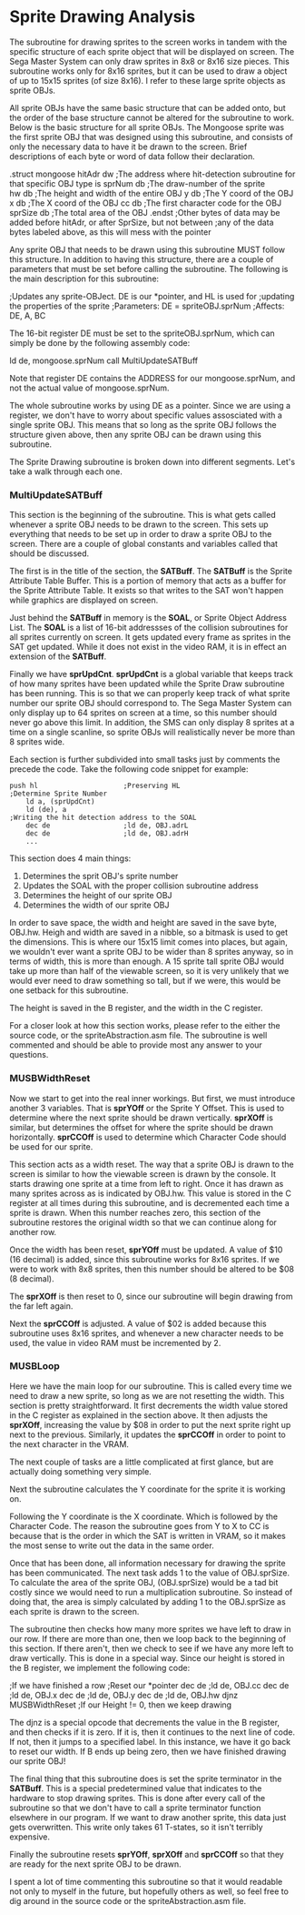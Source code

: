 # Sprite Drawing Analysis
The subroutine for drawing sprites to the screen works in tandem with the specific structure of each sprite object that will be displayed on screen. The Sega Master System can only draw sprites in 8x8 or 8x16 size pieces. This subroutine works only for 8x16 sprites, but it can be used to draw a object of up to 15x15 sprites (of size 8x16). I refer to these large sprite objects as sprite OBJs.

All sprite OBJs have the same basic structure that can be added onto, but the order of the base structure cannot be altered for the subroutine to work. Below is the basic structure for all sprite OBJs. The Mongoose sprite was the first sprite OBJ that was designed using this subroutine, and consists of only the necessary data to have it be drawn to the screen. Brief descriptions of each byte or word of data follow their declaration. 

.struct mongoose
    hitAdr      dw      ;The address where hit-detection subroutine for that specific OBJ type is
    sprNum      db      ;The draw-number of the sprite      
    hw          db      ;The height and width of the entire OBJ
    y           db      ;The Y coord of the OBJ
    x           db      ;The X coord of the OBJ
    cc          db      ;The first character code for the OBJ 
    sprSize     db      ;The total area of the OBJ
.endst
;Other bytes of data may be added before hitAdr, or after SprSize, but not between
;any of the data bytes labeled above, as this will mess with the pointer

Any sprite OBJ that needs to be drawn using this subroutine MUST follow this structure. In addition to having this structure, there are a couple of parameters that must be set before calling the subroutine. The following is the main description for this subroutine:

;Updates any sprite-OBJect. DE is our *pointer, and HL is used for
;updating the properties of the sprite
;Parameters: DE = spriteOBJ.sprNum
;Affects: DE, A, BC

The 16-bit register DE must be set to the spriteOBJ.sprNum, which can simply be done by the following assembly code:

ld de, mongoose.sprNum
call MultiUpdateSATBuff

Note that register DE contains the ADDRESS for our mongoose.sprNum, and not the actual value of mongoose.sprNum.

The whole subroutine works by using DE as a pointer. Since we are using a register, we don't have to worry about specific values assosciated with a single sprite OBJ. This means that so long as the sprite OBJ follows the structure given above, then any sprite OBJ can be drawn using this subroutine. 

The Sprite Drawing subroutine is broken down into different segments. Let's take a walk through each one. 

### MultiUpdateSATBuff
This section is the beginning of the subroutine. This is what gets called whenever a sprite OBJ needs to be drawn to the screen. This sets up everything that needs to be set up in order to draw a sprite OBJ to the screen. There are a couple of global constants and variables called that should be discussed. 

The first is in the title of the section, the **SATBuff**. The **SATBuff** is the Sprite Attribute Table Buffer. This is a portion of memory that acts as a buffer for the Sprite Attribute Table. It exists so that writes to the SAT won't happen while graphics are displayed on screen.

Just behind the **SATBuff** in memory is the **SOAL**, or Sprite Object Address List. The **SOAL** is a list of 16-bit addressses of the collision subroutines for all sprites currently on screen. It gets updated every frame as sprites in the SAT get updated. While it does not exist in the video RAM, it is in effect an extension of the **SATBuff**.  

Finally we have **sprUpdCnt**. **sprUpdCnt** is a global variable that keeps track of how many sprites have been updated while the Sprite Draw subroutine has been running. This is so that we can properly keep track of what sprite number our sprite OBJ should correspond to. The Sega Master System can only display up to 64 sprites on screen at a time, so this number should never go above this limit. In addition, the SMS can only display 8 sprites at a time on a single scanline, so sprite OBJs will realistically never be more than 8 sprites wide. 

Each section is further subdivided into small tasks just by comments the precede the code. Take the following code snippet for example:

    push hl                     ;Preserving HL
    ;Determine Sprite Number
        ld a, (sprUpdCnt)
        ld (de), a
    ;Writing the hit detection address to the SOAL
        dec de                  ;ld de, OBJ.adrL
        dec de                  ;ld de, OBJ.adrH
        ...
        
This section does 4 main things: 

1. Determines the sprit OBJ's sprite number
2. Updates the SOAL with the proper collision subroutine address
3. Determines the height of our sprite OBJ
4. Determines the width of our sprite OBJ

In order to save space, the width and height are saved in the save byte, OBJ.hw. Heigh and width are saved in a nibble, so a bitmask is used to get the dimensions. This is where our 15x15 limit comes into places, but again, we wouldn't ever want a sprite OBJ to be wider than 8 sprites anyway, so in terms of width, this is more than enough. A 15 sprite tall sprite OBJ would take up more than half of the viewable screen, so it is very unlikely that we would ever need to draw something so tall, but if we were, this would be one setback for this subroutine. 

The height is saved in the B register, and the width in the C register.

For a closer look at how this section works, please refer to the either the source code, or the spriteAbstraction.asm file. The subroutine is well commented and should be able to provide most any answer to your questions. 

### MUSBWidthReset
Now we start to get into the real inner workings. But first, we must introduce another 3 variables. That is **sprYOff** or the Sprite Y Offset. This is used to determine where the next sprite should be drawn vertically. **sprXOff** is similar, but determines the offset for where the sprite should be drawn horizontally. **sprCCOff** is used to determine which Character Code should be used for our sprite. 

This section acts as a width reset. The way that a sprite OBJ is drawn to the screen is similar to how the viewable screen is drawn by the console. It starts drawing one sprite at a time from left to right. Once it has drawn as many sprites across as is indicated by OBJ.hw. This value is stored in the C register at all times during this subroutine, and is decremented each time a sprite is drawn. When this number reaches zero, this section of the subroutine restores the original width so that we can continue along for another row. 

Once the width has been reset, **sprYOff** must be updated. A value of $10 (16 decimal) is added, since this subroutine works for 8x16 sprites. If we were to work with 8x8 sprites, then this number should be altered to be $08 (8 decimal). 

The **sprXOff** is then reset to 0, since our subroutine will begin drawing from the far left again. 

Next the **sprCCOff** is adjusted. A value of $02 is added because this subroutine uses 8x16 sprites, and whenever a new character needs to be used, the value in video RAM must be incremented by 2. 

### MUSBLoop
Here we have the main loop for our subroutine. This is called every time we need to draw a new sprite, so long as we are not resetting the width. This section is pretty straightforward. It first decrements the width value stored in the C register as explained in the section above. It then adjusts the **sprXOff**, increasing the value by $08 in order to put the next sprite right up next to the previous. Similarly, it updates the **sprCCOff** in order to point to the next character in the VRAM. 

The next couple of tasks are a little complicated at first glance, but are actually doing something very simple. 

Next the subroutine calculates the Y coordinate for the sprite it is working on. 

Following the Y coordinate is the X coordinate. Which is followed by the Character Code. The reason the subroutine goes from Y to X to CC is because that is the order in which the SAT is written in VRAM, so it makes the most sense to write out the data in the same order. 

Once that has been done, all information necessary for drawing the sprite has been communicated. The next task adds 1 to the value of OBJ.sprSize. To calculate the area of the sprite OBJ, (OBJ.sprSize) would be a tad bit costly since we would need to run a multiplication subroutine. So instead of doing that, the area is simply calculated by adding 1 to the OBJ.sprSize as each sprite is drawn to the screen. 

The subroutine then checks how many more sprites we have left to draw in our row. If there are more than one, then we loop back to the beginning of this section. If there aren't, then we check to see if we have any more left to draw vertically. This is done in a special way. Since our height is stored in the B register, we implement the following code:

;If we have finished a row
;Reset our *pointer
    dec de                      ;ld de, OBJ.cc
    dec de                      ;ld de, OBJ.x
    dec de                      ;ld de, OBJ.y
    dec de                      ;ld de, OBJ.hw
    djnz MUSBWidthReset         ;If our Height != 0, then we keep drawing
    
The djnz is a special opcode that decrements the value in the B register, and then checks if it is zero. If it is, then it continues to the next line of code. If not, then it jumps to a specified label. In this instance, we have it go back to reset our width. If B ends up being zero, then we have finished drawing our sprite OBJ!

The final thing that this subroutine does is set the sprite terminator in the **SATBuff**. This is a special predetermined value that indicates to the hardware to stop drawing sprites. This is done after every call of the subroutine so that we don't have to call a sprite terminator function elsewhere in our program. If we want to draw another sprite, this data just gets overwritten. This write only takes 61 T-states, so it isn't terribly expensive. 

Finally the subroutine resets **sprYOff**, **sprXOff** and **sprCCOff** so that they are ready for the next sprite OBJ to be drawn. 

I spent a lot of time commenting this subroutine so that it would readable not only to myself in the future, but hopefully others as well, so feel free to dig around in the source code or the spriteAbstraction.asm file. 
